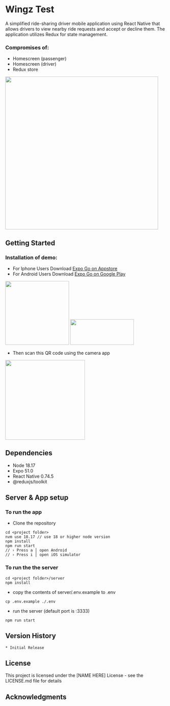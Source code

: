 # Wingz Test
A simplified ride-sharing driver mobile application using React Native that allows drivers to view nearby ride requests and accept or decline them. The application utilizes
Redux for state management.

### Compromises of:
* Homescreen (passenger)
* Homescreen (driver)
* Redux store

<img style="width: 480px" src="https://codingmalkio.github.io/wingztest/images/create-booking.gif">


## Getting Started
### Installation of demo:

* For Iphone Users Download [Expo Go on Appstore]((https://itunes.apple.com/app/apple-store/id982107779))
* For Android Users Download [Expo Go on Google Play](https://play.google.com/store/apps/details)

[<img style="width:200px;" src="https://codingmalkio.github.io/wingztest/images/appstore.png">](https://itunes.apple.com/app/apple-store/id982107779)
[<img style="width:200px; object-fit:cover;" height="80px" src="https://codingmalkio.github.io/wingztest/images/googleplay.png">](https://play.google.com/store/apps/details?id=host.exp.exponent&hl=en)

* Then scan this QR code using the camera app

<img style="width:250px;" src="https://codingmalkio.github.io/wingztest/images/qr.png">


## Dependencies

* Node 18.17
* Expo 51.0
* React Native 0.74.5
* @reduxjs/toolkit

## Server & App setup
### To run the app
* Clone the repository
```
cd <project folder>
nvm use 18.17 // use 18 or higher node version
npm install
npm run start
// › Press a │ open Android
// › Press i │ open iOS simulator
```
### To run the the server
```
cd <project folder>/server
npm install
```
* copy the contents of server/.env.example to .env
```
cp .env.example ./.env
```
* run the server (default port is :3333)
```
npm run start
```


## Version History

    * Initial Release

## License

This project is licensed under the [NAME HERE] License - see the LICENSE.md file for details

## Acknowledgments
